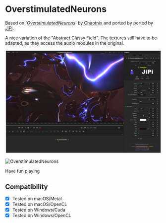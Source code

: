 OverstimulatedNeurons
==================

Based on '_[OverstimulatedNeurons](https://www.shadertoy.com/view/NdlSD8)_' by [Chaotnix](https://www.shadertoy.com/user/Chaotnix) and ported by ported by [JiPi](../../Site/Profiles/JiPi.md).

A nice variation of the "Abstract Glassy Field". The textures still have to be adapted, as they access the audio modules in the original.

[![OverstimulatedNeurons](OverstimulatedNeurons.png)](OverstimulatedNeurons.fuse)


![OverstimulatedNeurons](https://user-images.githubusercontent.com/78935215/115569787-d91ce400-a2bd-11eb-97f9-c2b9b346f39f.gif)


Have fun playing



## Compatibility
- [x] Tested on macOS/Metal
- [x] Tested on macOS/OpenCL
- [x] Tested on Windows/Cuda
- [x] Tested on Windows/OpenCL